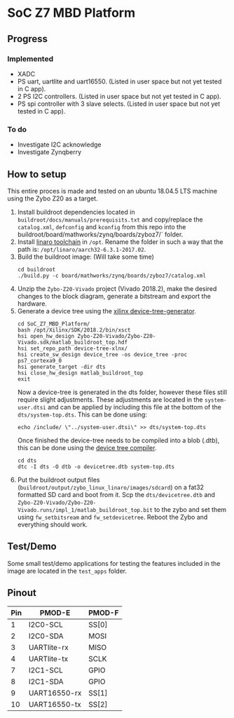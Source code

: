 # SoC Z7 MBD Platform

## Progress

### Implemented
* XADC
* PS uart, uartlite and uart16550. (Listed in user space but not yet tested in C app).
* 2 PS I2C controllers. (Listed in user space but not yet tested in C app).
* PS spi controller with 3 slave selects. (Listed in user space but not yet tested in C app).

### To do
* Investigate I2C acknowledge
* Investigate Zynqberry

## How to setup
This entire proces is made and tested on an ubuntu 18.04.5 LTS machine using the Zybo Z20 as a target.
1. Install buildroot dependencies located in `buildroot/docs/manuals/prerequisits.txt` and copy/replace the `catalog.xml`, `defconfig` and `kconfig` from this repo into the buildroot/board/mathworks/zynq/boards/zyboz7/` folder.
2. Install [linaro toolchain](https://releases.linaro.org/components/toolchain/binaries/6.3-2017.02/arm-linux-gnueabihf/) in `/opt`. Rename the folder in such a way that the path is: `/opt/linaro/aarch32-6.3.1-2017.02`.
3. Build the buildroot image: (Will take some time)
	````
	cd buildroot
	./build.py -c board/mathworks/zynq/boards/zyboz7/catalog.xml
	````
4. Unzip the `Zybo-Z20-Vivado` project (Vivado 2018.2), make the desired changes to the block diagram, generate a bitstream and export the hardware.
5. Generate a device tree using the [xilinx device-tree-generator](https://xilinx-wiki.atlassian.net/wiki/spaces/A/pages/18842279/Build+Device+Tree+Blob).
    ````
    cd SoC_Z7_MBD_Platform/
    bash /opt/Xilinx/SDK/2018.2/bin/xsct
    hsi open_hw_design Zybo-Z20-Vivado/Zybo-Z20-Vivado.sdk/matlab_buildroot_top.hdf 
    hsi set_repo_path device-tree-xlnx/
    hsi create_sw_design device_tree -os device_tree -proc ps7_cortexa9_0
    hsi generate_target -dir dts
    hsi close_hw_design matlab_buildroot_top
    exit
    ````
    Now a device-tree is generated in the dts folder, however these files still require slight adjustments. These adjustments are located in the `system-user.dtsi` and can be applied by including this file at the bottom of the `dts/system-top.dts`. This can be done using:
    ````
    echo /include/ \"../system-user.dtsi\" >> dts/system-top.dts
    ````
    Once finished the device-tree needs to be compiled into a blob (.dtb), this can be done using the [device tree compiler](https://launchpad.net/ubuntu/+source/device-tree-compiler).
    ````
    cd dts
    dtc -I dts -O dtb -o devicetree.dtb system-top.dts
    ````
6. Put the buildroot output files (`buildroot/output/zybo_linux_linaro/images/sdcard`) on a fat32 formatted SD card and boot from it. Scp the `dts/devicetree.dtb` and `Zybo-Z20-Vivado/Zybo-Z20-Vivado.runs/impl_1/matlab_buildroot_top.bit` to the zybo and set them using `fw_setbitsream` and `fw_setdevicetree`. Reboot the Zybo and everything should work.

## Test/Demo
Some small test/demo applications for testing the features included in the image are located in the `test_apps` folder.

## Pinout
| Pin | PMOD-E       | PMOD-F |
| --- | ------------ | ------ |
| 1   | I2C0-SCL     | SS[0]  |
| 2   | I2C0-SDA     | MOSI   |
| 3   | UARTlite-rx  | MISO   |
| 4   | UARTlite-tx  | SCLK   |
| 7   | I2C1-SCL     | GPIO   |
| 8   | I2C1-SDA     | GPIO   |
| 9   | UART16550-rx | SS[1]  |
| 10  | UART16550-tx | SS[2]  |
